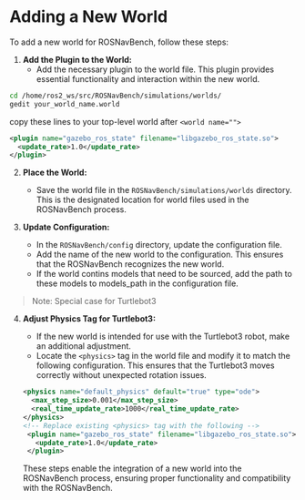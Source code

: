 # Adding a New World

To add a new world for ROSNavBench, follow these steps:

1. **Add the Plugin to the World:**
   - Add the necessary plugin to the world file. This plugin provides essential functionality and interaction within the new world.

```bash
cd /home/ros2_ws/src/ROSNavBench/simulations/worlds/
gedit your_world_name.world
```

copy these lines to your top-level world after `<world name="">`

```xml
<plugin name="gazebo_ros_state" filename="libgazebo_ros_state.so">
  <update_rate>1.0</update_rate>
</plugin>
```

2. **Place the World:**

   - Save the world file in the `ROSNavBench/simulations/worlds` directory. This is the designated location for world files used in the ROSNavBench process.

3. **Update Configuration:**

   - In the `ROSNavBench/config` directory, update the configuration file.
   - Add the name of the new world to the configuration. This ensures that the ROSNavBench recognizes the new world.
   - If the world contins models that need to be sourced, add the path to these models to models_path in the configuration file.

> Note: Special case for Turtlebot3

4. **Adjust Physics Tag for Turtlebot3:**

   - If the new world is intended for use with the Turtlebot3 robot, make an additional adjustment.
   - Locate the `<physics>` tag in the world file and modify it to match the following configuration. This ensures that the Turtlebot3 moves correctly without unexpected rotation issues.

   ```xml
   <physics name="default_physics" default="true" type="ode">
     <max_step_size>0.001</max_step_size>
     <real_time_update_rate>1000</real_time_update_rate>
   </physics>
   <!-- Replace existing <physics> tag with the following -->
    <plugin name="gazebo_ros_state" filename="libgazebo_ros_state.so">
      <update_rate>1.0</update_rate>
    </plugin>
    ```

    These steps enable the integration of a new world into the ROSNavBench process, ensuring proper functionality and compatibility with the ROSNavBench.
